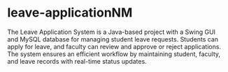 # leave-applicationNM
The Leave Application System is a Java-based project with a Swing GUI and MySQL database for managing student leave requests. Students can apply for leave, and faculty can review and approve or reject applications. The system ensures an efficient workflow by maintaining student, faculty, and leave records with real-time status updates.
